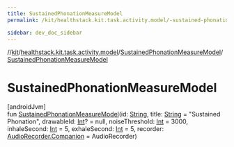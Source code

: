 ```yaml
---
title: SustainedPhonationMeasureModel
permalink: /kit/healthstack.kit.task.activity.model/-sustained-phonation-measure-model/-sustained-phonation-measure-model.html

sidebar: dev_doc_sidebar
---
```

//[kit](../../../index.html)/[healthstack.kit.task.activity.model](../index.html)/[SustainedPhonationMeasureModel](index.html)/[SustainedPhonationMeasureModel](-sustained-phonation-measure-model.html)



# SustainedPhonationMeasureModel



[androidJvm]\
fun [SustainedPhonationMeasureModel](-sustained-phonation-measure-model.html)(id: [String](https://kotlinlang.org/api/latest/jvm/stdlib/kotlin/-string/index.html), title: [String](https://kotlinlang.org/api/latest/jvm/stdlib/kotlin/-string/index.html) = &quot;Sustained Phonation&quot;, drawableId: [Int](https://kotlinlang.org/api/latest/jvm/stdlib/kotlin/-int/index.html)? = null, noiseThreshold: [Int](https://kotlinlang.org/api/latest/jvm/stdlib/kotlin/-int/index.html) = 3000, inhaleSecond: [Int](https://kotlinlang.org/api/latest/jvm/stdlib/kotlin/-int/index.html) = 5, exhaleSecond: [Int](https://kotlinlang.org/api/latest/jvm/stdlib/kotlin/-int/index.html) = 5, recorder: [AudioRecorder.Companion](../../healthstack.kit.sensor/-audio-recorder/-companion/index.html) = AudioRecorder)




